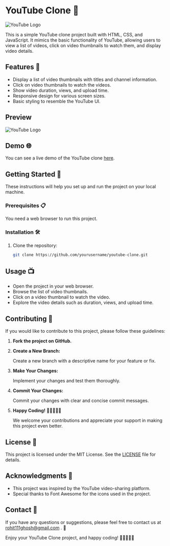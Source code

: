 # YouTube Clone 🎥

![YouTube Logo](https://i.ibb.co/qd5cN13/youtube-banner.png )

This is a simple YouTube clone project built with HTML, CSS, and JavaScript. It mimics the basic functionality of YouTube, allowing users to view a list of videos, click on video thumbnails to watch them, and display video details.

## Features 🚀

- Display a list of video thumbnails with titles and channel information.
- Click on video thumbnails to watch the videos.
- Show video duration, views, and upload time.
- Responsive design for various screen sizes.
- Basic styling to resemble the YouTube UI.


## Preview
![YouTube Logo](https://i.ibb.co/jZS3qh4/Screenshot-78.png )
## Demo 🌐

You can see a live demo of the YouTube clone [here]([https://your-demo-url.com](https://youtube-clone-ten-phi.vercel.app/)).

## Getting Started 🚀

These instructions will help you set up and run the project on your local machine.

### Prerequisites 📋

You need a web browser to run this project.

### Installation 🛠️

1. Clone the repository:

   ```bash
   git clone https://github.com/yourusername/youtube-clone.git
## Usage 📺

- Open the project in your web browser.
- Browse the list of video thumbnails.
- Click on a video thumbnail to watch the video.
- Explore the video details such as duration, views, and upload time.

## Contributing 🤝

If you would like to contribute to this project, please follow these guidelines:

1. **Fork the project on GitHub.**

2. **Create a New Branch:**

   Create a new branch with a descriptive name for your feature or fix.

3. **Make Your Changes:**

   Implement your changes and test them thoroughly.

4. **Commit Your Changes:**

   Commit your changes with clear and concise commit messages.

5. **Happy Coding!** 🚀👨‍💻👩‍💻

   We welcome your contributions and appreciate your support in making this project even better.

## License 📜

This project is licensed under the MIT License. See the [LICENSE](LICENSE) file for details.

## Acknowledgments 👏

- This project was inspired by the YouTube video-sharing platform.
- Special thanks to Font Awesome for the icons used in the project.

## Contact 📧

If you have any questions or suggestions, please feel free to contact us at rohit111ghosh@gmail.com . 📩

Enjoy your YouTube Clone project, and happy coding! 🚀👨‍💻👩‍💻
